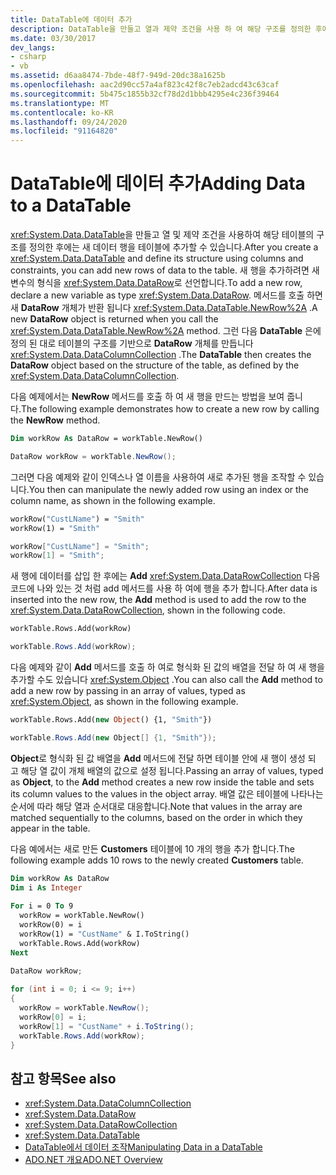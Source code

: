 ```yaml
---
title: DataTable에 데이터 추가
description: DataTable을 만들고 열과 제약 조건을 사용 하 여 해당 구조를 정의한 후에는이 예제 코드를 참조 하 여 ADO.NET의 테이블에 새 데이터 행을 추가 합니다.
ms.date: 03/30/2017
dev_langs:
- csharp
- vb
ms.assetid: d6aa8474-7bde-48f7-949d-20dc38a1625b
ms.openlocfilehash: aac2d90cc57a4af823c42f8c7eb2adcd43c63caf
ms.sourcegitcommit: 5b475c1855b32cf78d2d1bbb4295e4c236f39464
ms.translationtype: MT
ms.contentlocale: ko-KR
ms.lasthandoff: 09/24/2020
ms.locfileid: "91164820"
---
```

# <a name="adding-data-to-a-datatable"></a><span data-ttu-id="fe0df-103">DataTable에 데이터 추가</span><span class="sxs-lookup"><span data-stu-id="fe0df-103">Adding Data to a DataTable</span></span>

<span data-ttu-id="fe0df-104"><xref:System.Data.DataTable>을 만들고 열 및 제약 조건을 사용하여 해당 테이블의 구조를 정의한 후에는 새 데이터 행을 테이블에 추가할 수 있습니다.</span><span class="sxs-lookup"><span data-stu-id="fe0df-104">After you create a <xref:System.Data.DataTable> and define its structure using columns and constraints, you can add new rows of data to the table.</span></span> <span data-ttu-id="fe0df-105">새 행을 추가하려면 새 변수의 형식을 <xref:System.Data.DataRow>로 선언합니다.</span><span class="sxs-lookup"><span data-stu-id="fe0df-105">To add a new row, declare a new variable as type <xref:System.Data.DataRow>.</span></span> <span data-ttu-id="fe0df-106">메서드를 호출 하면 새 **DataRow** 개체가 반환 됩니다 <xref:System.Data.DataTable.NewRow%2A> .</span><span class="sxs-lookup"><span data-stu-id="fe0df-106">A new **DataRow** object is returned when you call the <xref:System.Data.DataTable.NewRow%2A> method.</span></span> <span data-ttu-id="fe0df-107">그런 다음 **DataTable** 은에 정의 된 대로 테이블의 구조를 기반으로 **DataRow** 개체를 만듭니다 <xref:System.Data.DataColumnCollection> .</span><span class="sxs-lookup"><span data-stu-id="fe0df-107">The **DataTable** then creates the **DataRow** object based on the structure of the table, as defined by the <xref:System.Data.DataColumnCollection>.</span></span>  
  
 <span data-ttu-id="fe0df-108">다음 예제에서는 **NewRow** 메서드를 호출 하 여 새 행을 만드는 방법을 보여 줍니다.</span><span class="sxs-lookup"><span data-stu-id="fe0df-108">The following example demonstrates how to create a new row by calling the **NewRow** method.</span></span>  
  
```vb  
Dim workRow As DataRow = workTable.NewRow()  
```  
  
```csharp  
DataRow workRow = workTable.NewRow();  
```  
  
 <span data-ttu-id="fe0df-109">그러면 다음 예제와 같이 인덱스나 열 이름을 사용하여 새로 추가된 행을 조작할 수 있습니다.</span><span class="sxs-lookup"><span data-stu-id="fe0df-109">You then can manipulate the newly added row using an index or the column name, as shown in the following example.</span></span>  
  
```vb  
workRow("CustLName") = "Smith"  
workRow(1) = "Smith"  
```  
  
```csharp  
workRow["CustLName"] = "Smith";  
workRow[1] = "Smith";  
```  
  
 <span data-ttu-id="fe0df-110">새 행에 데이터를 삽입 한 후에는 **Add** <xref:System.Data.DataRowCollection> 다음 코드에 나와 있는 것 처럼 add 메서드를 사용 하 여에 행을 추가 합니다.</span><span class="sxs-lookup"><span data-stu-id="fe0df-110">After data is inserted into the new row, the **Add** method is used to add the row to the <xref:System.Data.DataRowCollection>, shown in the following code.</span></span>  
  
```vb  
workTable.Rows.Add(workRow)  
```  
  
```csharp  
workTable.Rows.Add(workRow);  
```  
  
 <span data-ttu-id="fe0df-111">다음 예제와 같이 **Add** 메서드를 호출 하 여로 형식화 된 값의 배열을 전달 하 여 새 행을 추가할 수도 있습니다 <xref:System.Object> .</span><span class="sxs-lookup"><span data-stu-id="fe0df-111">You can also call the **Add** method to add a new row by passing in an array of values, typed as <xref:System.Object>, as shown in the following example.</span></span>  
  
```vb  
workTable.Rows.Add(new Object() {1, "Smith"})  
```  
  
```csharp  
workTable.Rows.Add(new Object[] {1, "Smith"});  
```  
  
 <span data-ttu-id="fe0df-112">**Object**로 형식화 된 값 배열을 **Add** 메서드에 전달 하면 테이블 안에 새 행이 생성 되 고 해당 열 값이 개체 배열의 값으로 설정 됩니다.</span><span class="sxs-lookup"><span data-stu-id="fe0df-112">Passing an array of values, typed as **Object**, to the **Add** method creates a new row inside the table and sets its column values to the values in the object array.</span></span> <span data-ttu-id="fe0df-113">배열 값은 테이블에 나타나는 순서에 따라 해당 열과 순서대로 대응합니다.</span><span class="sxs-lookup"><span data-stu-id="fe0df-113">Note that values in the array are matched sequentially to the columns, based on the order in which they appear in the table.</span></span>  
  
 <span data-ttu-id="fe0df-114">다음 예에서는 새로 만든 **Customers** 테이블에 10 개의 행을 추가 합니다.</span><span class="sxs-lookup"><span data-stu-id="fe0df-114">The following example adds 10 rows to the newly created **Customers** table.</span></span>  
  
```vb  
Dim workRow As DataRow  
Dim i As Integer  
  
For i = 0 To 9  
  workRow = workTable.NewRow()  
  workRow(0) = i  
  workRow(1) = "CustName" & I.ToString()  
  workTable.Rows.Add(workRow)  
Next  
```  
  
```csharp  
DataRow workRow;  
  
for (int i = 0; i <= 9; i++)
{  
  workRow = workTable.NewRow();  
  workRow[0] = i;  
  workRow[1] = "CustName" + i.ToString();  
  workTable.Rows.Add(workRow);  
}  
```  
  
## <a name="see-also"></a><span data-ttu-id="fe0df-115">참고 항목</span><span class="sxs-lookup"><span data-stu-id="fe0df-115">See also</span></span>

- <xref:System.Data.DataColumnCollection>
- <xref:System.Data.DataRow>
- <xref:System.Data.DataRowCollection>
- <xref:System.Data.DataTable>
- [<span data-ttu-id="fe0df-116">DataTable에서 데이터 조작</span><span class="sxs-lookup"><span data-stu-id="fe0df-116">Manipulating Data in a DataTable</span></span>](manipulating-data-in-a-datatable.md)
- [<span data-ttu-id="fe0df-117">ADO.NET 개요</span><span class="sxs-lookup"><span data-stu-id="fe0df-117">ADO.NET Overview</span></span>](../ado-net-overview.md)
